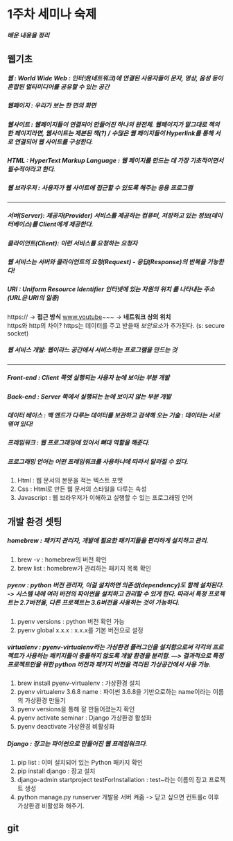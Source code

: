 

1주차 세미나 숙제
======
#####  배운 내용을 정리

웹기초
------
##### 웹 : World Wide Web : 인터넷(네트워크)에 연결된 사용자들이 문자, 영상, 음성 등이 혼합된 멀티미디어를 공유할 수 있는 공간 
##### 웹페이지 : 우리가 보는 한 면의 화면 
##### 웹사이트 : 웹페이지들이 연결되어 만들어진 하나의 완전체. 웹페이지가 말그대로 책의 한 페이지라면, 웹사이트는 제본된 책(?) / 수많은 웹 페이지들이 Hyperlink를 통해 서로 연결되어 웹 사이트를 구성한다. 
##### HTML : HyperText Markup Language : 웹 페이지를 만드는 데 가장 기초적이면서 필수적이라고 한다. 
##### 웹 브라우저 : 사용자가 웹 사이트에 접근할 수 있도록 해주는 응용 프로그램 

------
##### 서버(Server): 제공자(Provider) 서비스를 제공하는 컴퓨터, 저장하고 있는 정보(데이터베이스)를 Client에게 제공한다. 
##### 클라이언트(Client): 이런 서비스를 요청하는 요청자 
##### 웹 서비스는 서버와 클라이언트의 요청(Request) - 응답(Response)의 반복을 기능한다! 
##### URI : Uniform Resource Identifier 인터넷에 있는 **자원의 위치** 를 나타내는 주소 (URL은 URI의 일종)<br>
https:// -> **접근 방식**         www.youtube~~~ -> **네트워크 상의 위치** <br>
https와 http의 차이? https는 데이터를 주고 받을때 *보안요소*가 추가된다. (s: secure socket) <br>

##### 웹 서비스 개발: 웹이라느 공간에서 서비스하는 프로그램을 만드는 것
------
##### Front-end : Client 쪽엣 실행되는 사용자 **눈에 보이는** 부분 개발 <br>
##### Back-end : Server 쪽에서 실행되는 **눈에 보이지 않는** 부분 개발 <br>
##### 데이터 베이스 : 백 엔드가 다루는 데이터를 보관하고 검색해 오는 기술 : 데이터는 서로 엮여 있다!
##### 프레임워크 : 웹 프로그래밍에 있어서 뼈대 역할을 해준다.  
##### 프로그래밍 언어는 어떤 프레임워크를 사용하냐에 따라서 달라질 수 있다.
##### 
1. Html : 웹 문서의 본문을 적는 텍스트 포맷
2. Css : Html로 만든 웹 문서의 스타일을 다루는 속성
3. Javascript : 웹 브라우저가 이해하고 실행할 수 있는 프로그래밍 언어

개발 환경 셋팅
--------
##### homebrew : 패키지 관리자, 개발에 필요한 패키지들을 편리하게 설치하고 관리.  
1. brew -v : homebrew의 버전 확인
2. brew list : homebrew가 관리하는 패키지 목록 확인

##### pyenv : python 버전 관리자, 이걸 설치하면 의존성(dependency)도 함께 설치된다. -> 시스템 내에 여러 버전의 파이썬을 설치하고 관리할 수 있게 한다. 따라서 특정 프로젝트는 2.7버전을, 다른 프로젝트는 3.6버전을 사용하는 것이 가능하다.
1. pyenv versions : python 버전 확인 가능
2. pyenv global x.x.x : x.x.x를 기본 버전으로 설정

##### virtualenv : pyenv-virtualenv라는 가상환경 플러그인을 설치함으로써 각각의 프로젝트가 사용하는 패키지들이 충돌하지 않도록 개발 환경을 분리함. —> 결과적으로 특정 프로젝트만을 위한 python 버전과 패키지 버전을 격리된 가상공간에서 사용 가능.
1. brew install pyenv-virtualenv : 가상환경 설치
2. pyenv virtualenv 3.6.8 name : 파이썬 3.6.8을 기반으로하는 name이라는 이름의 가상환경 만들기
3. pyenv versions을 통해 잘 만들어졌는지 확인
4. pyenv activate seminar : Django 가상환경 활성화
5. pyenv deactivate 가상환경 비활성화

##### Django : 장고는 파이썬으로 만들어진 웹 프레임워크다.
1. pip list : 이미 설치되어 있는 Python 패키지 확인
2. pip install django : 장고 설치
3. django-admin startproject testForInstallation : test~라는 이름의 장고 프로젝트 생성
4. python manage.py runserver 개발용 서버 켜줌 -> 닫고 싶으면 컨트롤c 이후 가상환경 비활성화 해주기. 

git
---------

